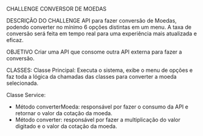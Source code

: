 CHALLENGE CONVERSOR DE MOEDAS

DESCRIÇÃO DO CHALLENGE
API para fazer conversão de Moedas, podendo converter no mínimo 6 opções distintas em um menu. A taxa de conversão será feita em tempo real para uma experiência mais atualizada e eficaz.

OBJETIVO
Criar uma API que consome outra API externa para fazer a conversão.

CLASSES:
Classe Principal: Executa o sistema, exibe o menu de opções e faz toda a lógica da chamadas das classes para converter a moeda selecionada.

Classe Service:
  - Método converterMoeda: responsável por fazer o consumo da API e retornar o valor da cotação da moeda.
  - Método converter: responsável por fazer a multiplicação do valor digitado e o valor da cotação da moeda.
